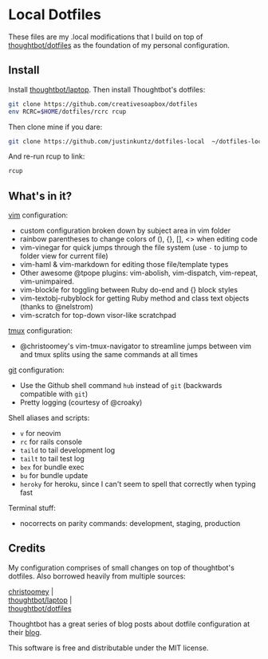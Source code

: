 # Local Dotfiles

These files are my .local modifications that I build on top of [thoughtbot/dotfiles](https://github.com/creativesoapbox/dotfiles) as the foundation of my personal configuration.

## Install

Install [thoughtbot/laptop](https://github.com/thoughtbot/laptop). Then install Thoughtbot's dotfiles:

```bash
git clone https://github.com/creativesoapbox/dotfiles
env RCRC=$HOME/dotfiles/rcrc rcup
```

Then clone mine if you dare:
```bash
git clone https://github.com/justinkuntz/dotfiles-local  ~/dotfiles-local
```

And re-run rcup to link:
```bash
rcup
```

## What's in it?

[vim](http://www.vim.org/) configuration:

* custom configuration broken down by subject area in vim folder
* rainbow parentheses to change colors of (), {}, [], <> when editing code
* vim-vinegar for quick jumps through the file system (use `-` to jump to
  folder view for current file)
* vim-haml & vim-markdown for editing those file/template types
* Other awesome @tpope plugins: vim-abolish, vim-dispatch, vim-repeat,
  vim-unimpaired.
* vim-blockle for toggling between Ruby do-end and {} block styles
* vim-textobj-rubyblock for getting Ruby method and class text objects (thanks
  to @nelstrom)
* vim-scratch for top-down visor-like scratchpad

[tmux](http://robots.thoughtbot.com/a-tmux-crash-course)
configuration:

* @christoomey's vim-tmux-navigator to streamline jumps between vim and tmux
  splits using the same commands at all times

[git](http://git-scm.com/) configuration:

* Use the Github shell command `hub` instead of `git` (backwards compatible with
  `git`)
* Pretty logging (courtesy of @croaky)

Shell aliases and scripts:

* `v` for neovim
* `rc` for rails console
* `taild` to tail development log
* `tailt` to tail test log
* `bex` for bundle exec
* `bu` for bundle update
* `heroky` for heroku, since I can't seem to spell that correctly when typing fast

Terminal stuff:
* nocorrects on parity commands: development, staging, production

## Credits

My configuration comprises of small changes on top of thoughtbot's dotfiles.
Also borrowed heavily from multiple sources:

[christoomey](https://github.com/christoomey)  |  
[thoughtbot/laptop](https://github.com/thoughtbot/laptop)  |  
[thoughtbot/dotfiles](https://github.com/thoughtbot/dotfiles)

Thoughtbot has a great series of blog posts about dotfile configuration at their
[blog](http://robots.thoughtbot.com).


This software is free and distributable under the MIT license.
